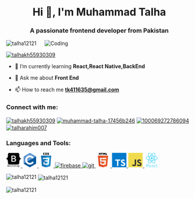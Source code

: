 



<h1 align="center">Hi 👋, I'm Muhammad Talha</h1>
<h3 align="center">A passionate frontend developer from Pakistan</h3>
<img align="right" alt="Coding" width="400" src="https://miro.medium.com/max/1360/0*7Q3yvSIv_t0ioJ-Z.gif">

<p align="left"> <img src="https://komarev.com/ghpvc/?username=talha12121&label=Profile%20views&color=0e75b6&style=flat" alt="talha12121" /> </p>

<p align="left"> <a href="https://twitter.com/talhakh55930309" target="blank"><img src="https://img.shields.io/twitter/follow/talhakh55930309?logo=twitter&style=for-the-badge" alt="talhakh55930309" /></a> </p>

- 🌱 I’m currently learning **React,React Native,BackEnd**

- 💬 Ask me about **Front End**

- 📫 How to reach me **tk411635@gmail.com**

<h3 align="left">Connect with me:</h3>
<p align="left">
<a href="https://twitter.com/talhakh55930309" target="blank"><img align="center" src="https://raw.githubusercontent.com/rahuldkjain/github-profile-readme-generator/master/src/images/icons/Social/twitter.svg" alt="talhakh55930309" height="30" width="40" /></a>
<a href="https://linkedin.com/in/muhammad-talha-17456b246" target="blank"><img align="center" src="https://raw.githubusercontent.com/rahuldkjain/github-profile-readme-generator/master/src/images/icons/Social/linked-in-alt.svg" alt="muhammad-talha-17456b246" height="30" width="40" /></a>
<a href="https://fb.com/100069272786094" target="blank"><img align="center" src="https://raw.githubusercontent.com/rahuldkjain/github-profile-readme-generator/master/src/images/icons/Social/facebook.svg" alt="100069272786094" height="30" width="40" /></a>
<a href="https://instagram.com/talharahim007" target="blank"><img align="center" src="https://raw.githubusercontent.com/rahuldkjain/github-profile-readme-generator/master/src/images/icons/Social/instagram.svg" alt="talharahim007" height="30" width="40" /></a>
</p>

<h3 align="left">Languages and Tools:</h3>
<p align="left"> <a href="https://getbootstrap.com" target="_blank" rel="noreferrer"> <img src="https://raw.githubusercontent.com/devicons/devicon/master/icons/bootstrap/bootstrap-plain-wordmark.svg" alt="bootstrap" width="40" height="40"/> </a> <a href="https://www.cprogramming.com/" target="_blank" rel="noreferrer"> <img src="https://raw.githubusercontent.com/devicons/devicon/master/icons/c/c-original.svg" alt="c" width="40" height="40"/> </a> <a href="https://www.w3schools.com/css/" target="_blank" rel="noreferrer"> <img src="https://raw.githubusercontent.com/devicons/devicon/master/icons/css3/css3-original-wordmark.svg" alt="css3" width="40" height="40"/> </a> <a href="https://firebase.google.com/" target="_blank" rel="noreferrer"> <img src="https://www.vectorlogo.zone/logos/firebase/firebase-icon.svg" alt="firebase" width="40" height="40"/> </a> <a href="https://git-scm.com/" target="_blank" rel="noreferrer"> <img src="https://www.vectorlogo.zone/logos/git-scm/git-scm-icon.svg" alt="git" width="40" height="40"/> </a> <a href="https://www.w3.org/html/" target="_blank" rel="noreferrer"> <img src="https://raw.githubusercontent.com/devicons/devicon/master/icons/html5/html5-original-wordmark.svg" alt="html5" width="40" height="40"/> </a> <a href="https://developer.mozilla.org/en-US/docs/Web/JavaScript" target="_blank" rel="noreferrer"><img src="https://raw.githubusercontent.com/devicons/devicon/master/icons/typescript/typescript-original.svg" alt="typescript" width="40" height="40"/> <img src="https://raw.githubusercontent.com/devicons/devicon/master/icons/javascript/javascript-original.svg" alt="javascript" width="40" height="40"/> </a> <a href="https://reactjs.org/" target="_blank" rel="noreferrer"> <img src="https://raw.githubusercontent.com/devicons/devicon/master/icons/react/react-original-wordmark.svg" alt="react" width="40" height="40"/> </a> </p>


<p><img align="left" src="https://github-readme-stats.vercel.app/api/top-langs?username=talha12121&show_icons=true&locale=en&layout=compact" alt="talha12121" /></p>

<p>&nbsp;<img align="center" src="https://github-readme-stats.vercel.app/api?username=talha12121&show_icons=true&locale=en" alt="talha12121" /></p>

<p><img align="center" src="https://github-readme-streak-stats.herokuapp.com/?user=talha12121&" alt="talha12121" /></p>


